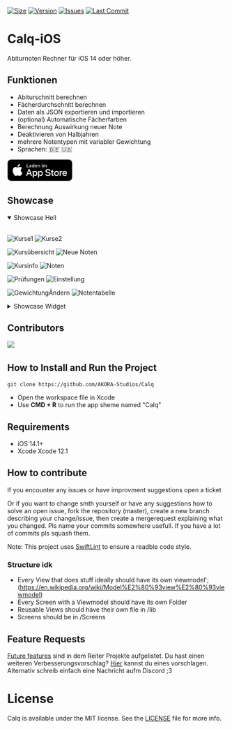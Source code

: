 [![Size](https://img.shields.io/github/repo-size/AKORA-Studios/Calq?color=428FE3&label=SIZE&style=for-the-badge)](https://apps.apple.com/tt/app/calq-abiturnoten/id1605925893?uo=2)
[![Version](https://img.shields.io/github/v/release/AKORA-Studios/Calq?color=428FE3&label=Version&style=for-the-badge)](https://apps.apple.com/tt/app/calq-abiturnoten/id1605925893?uo=2)
[![Issues](https://img.shields.io/github/issues/AKORA-Studios/Calq?color=428FE3&label=Issues&style=for-the-badge)](https://apps.apple.com/tt/app/calq-abiturnoten/id1605925893?uo=2)
[![Last Commit](https://img.shields.io/github/last-commit/AKORA-Studios/Calq/master?color=428FE3&label=lastcommit&style=for-the-badge)](https://apps.apple.com/tt/app/calq-abiturnoten/id1605925893?uo=2)

# Calq-iOS

Abiturnoten Rechner für iOS 14 oder höher.

## Funktionen

- Abiturschnitt berechnen
- Fächerdurchschnitt berechnen
- Daten als JSON exportieren und importieren
- (optional) Automatische Fächerfarben
- Berechnung Auswirkung neuer Note
- Deaktivieren von Halbjahren
- mehrere Notentypen mit variabler Gewichtung
- Sprachen: 🇩🇪 🇺🇸

[<img src="images/appstoreImage.svg" height="50">](https://apps.apple.com/tt/app/calq-abiturnoten/id1605925893?uo=2)
<br>

## Showcase

<details open>
<summary>Showcase Hell</summary>
<br>

![Kurse1](https://kiarar.moe/images/calq/overview1.png?width=310&height=670)
![Kurse2](https://kiarar.moe/images/calq/overview2.png?width=310&height=670)

![Kursübersicht](https://kiarar.moe/images/calq/subjectList.png?width=309&height=669)
![Neue Noten](https://kiarar.moe/images/calq/newgrade.png?width=309&height=669)

![Kursinfo](https://kiarar.moe/images/calq/subject.png?width=309&height=669)
![Noten](https://kiarar.moe/images/calq/gradeList.png?width=309&height=669)

![Prüfungen](https://kiarar.moe/images/calq/exams.png?width=309&height=669)
![Einstellung](https://kiarar.moe/images/calq/settings.png?width=309&height=669)

![GewichtungÄndern](https://kiarar.moe/images/calq/weight.png?width=310&height=670)
![Notentabelle](https://kiarar.moe/images/calq/gradeTable.png?width=310&height=670)

</details>

<details closed>
<summary>Showcase Widget</summary>
<br>
  
![Dunkel](https://kiarar.moe/images/calq/widgetDark.png&width=420&height=909)
![Hell](https://kiarar.moe/images/calq/widget.png&width=420&height=909)
</details
<br>

## Contributors

<a href = "https://github.com/AKORA-Studios/Calq/graphs/contributors">
  <img src = "https://contrib.rocks/image?repo=AKORA-Studios/Calq"/>
</a>

## How to Install and Run the Project

```
git clone https://github.com/AKORA-Studios/Calq
```

- Open the workspace file in Xcode
- Use **CMD + R** to run the app sheme named "Calq"

## Requirements

- iOS 14.1+
- Xcode Xcode 12.1

## How to contribute

If you encounter any issues or have improvment suggestions open a ticket

Or if you want to change smth yourself or have any suggestions how to solve an open issue, fork the repository (master), create a new branch describing your change/issue, then create a mergerequest explaining what you changed. Pls name your commits somewhere usefull. If you have a lot of commits pls squash them.

Note: This project uses [SwiftLint](https://github.com/realm/SwiftLint) to ensure a readble code style.

### Structure idk

- Every View that does stuff ideally should have its own viewmodel'; (https://en.wikipedia.org/wiki/Model%E2%80%93view%E2%80%93viewmodel)
- Every Screen with a Viewmodel should have its own Folder
- Reusable Views should have their own file in /lib
- Screens should be in /Screens

## Feature Requests

[Future features](https://github.com/AKORA-Studios/Calq/projects2) sind in dem Reiter Projekte aufgelistet. Du hast einen weiteren Verbesserungsvorschlag? [Hier](https://github.com/AKORA-Studios/Calq/issues) kannst du eines vorschlagen.
Alternativ schreib einfach eine Nachricht aufm Discord ;3

# License

Calq is available under the MIT license. See the [LICENSE](https://github.com/AKORA-Studios/Calq-iOS/blob/main/LICENSE) file for more info.
